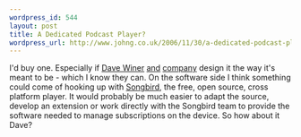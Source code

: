 ```yaml
--- 
wordpress_id: 544
layout: post
title: A Dedicated Podcast Player?
wordpress_url: http://www.johng.co.uk/2006/11/30/a-dedicated-podcast-player/
---
```

I'd buy one. Especially if <a href="http://www.scripting.com/2006/11/30.html#theRojaswinercalacanisPodcastDevice">Dave Winer</a> <a href="http://roj.as/entries/2006/11/25/next-or-not/">and</a> <a href="http://www.calacanis.com/2006/11/26/the-rojas-mp3-player/">company</a> design it the way it's meant to be - which I know they can. On the software side I think something could come of hooking up with <a href="http://www.songbirdnest.com/">Songbird</a>, the free, open source, cross platform player. It would probably be much easier to adapt the source, develop an extension or work directly with the Songbird team to provide the software needed to manage subscriptions on the device. So how about it Dave?
